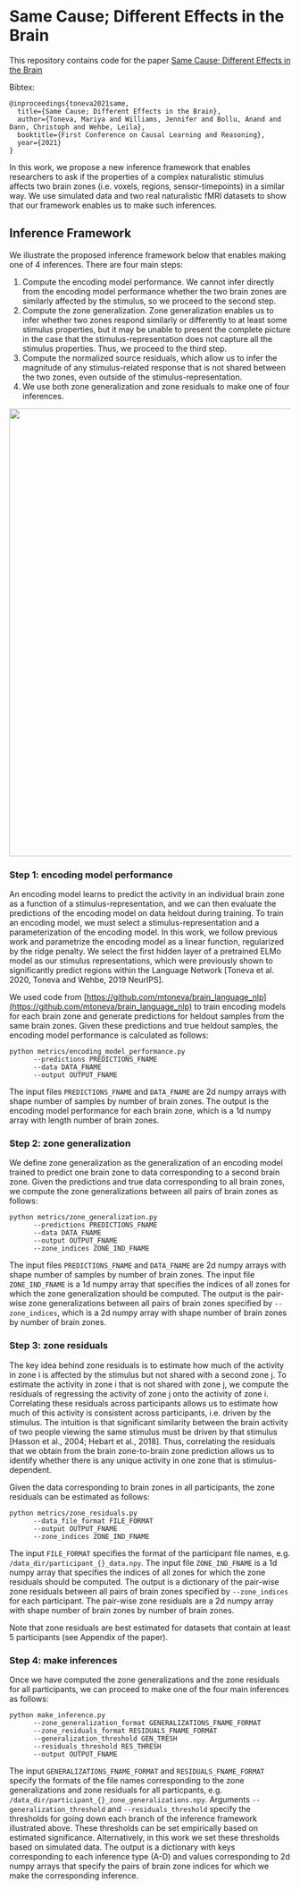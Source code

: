 # Same Cause; Different Effects in the Brain

This repository contains code for the paper [Same Cause; Different Effects in the Brain](https://arxiv.org/pdf/2202.10376.pdf)

Bibtex:
```
@inproceedings{toneva2021same,
  title={Same Cause; Different Effects in the Brain},
  author={Toneva, Mariya and Williams, Jennifer and Bollu, Anand and Dann, Christoph and Wehbe, Leila},
  booktitle={First Conference on Causal Learning and Reasoning},
  year={2021}
}
```

In this work, we propose a new inference framework that enables researchers to ask if the properties of a complex naturalistic stimulus affects two brain zones (i.e. voxels, regions, sensor-timepoints) in a similar way. We use simulated data and two real naturalistic fMRI datasets to show that our framework enables us to make such inferences. 

## Inference Framework

We illustrate the proposed inference framework below that enables making one of 4 inferences. There are four main steps:
1. Compute the encoding model performance. We cannot infer directly from the encoding model performance whether the two brain zones are similarly affected by the stimulus, so we proceed to the second step.
2. Compute the zone generalization. Zone generalization enables us to infer whether two zones respond similarly or differently to at least some stimulus properties, but it may be unable to present the complete picture in the case that the stimulus-representation does not capture all the stimulus properties. Thus, we proceed to the third step.
3. Compute the normalized source residuals, which allow us to infer the magnitude of any stimulus-related response that is not shared between the two zones, even outside of the stimulus-representation. 
4. We use both zone generalization and zone residuals to make one of four inferences.

<p align="center">
  <img width="800" src="https://github.com/brainML/stim-effect/tree/main/figures/framework.png">
</p>

### Step 1: encoding model performance

An encoding model learns to predict the activity in an individual brain zone as a function of a stimulus-representation, and we can then evaluate the predictions of the encoding model on data heldout during training. To train an encoding model, we must select a stimulus-representation and a parameterization of the encoding model. In this work, we follow previous work and parametrize the encoding model as a linear function, regularized by the ridge penalty. We select the first hidden layer of a pretrained ELMo model as our stimulus representations, which were previously shown to significantly predict regions within the Language Network [Toneva et al. 2020, Toneva and Wehbe, 2019 NeurIPS]. 

We used code from [https://github.com/mtoneva/brain_language_nlp](https://github.com/mtoneva/brain_language_nlp) to train encoding models for each brain zone and generate predictions for heldout samples from the same brain zones. Given these predictions and true heldout samples, the encoding model performance is calculated as follows:
```
python metrics/encoding_model_performance.py 
      --predictions PREDICTIONS_FNAME 
      --data DATA_FNAME 
      --output OUTPUT_FNAME
```
The input files `PREDICTIONS_FNAME` and `DATA_FNAME` are 2d numpy arrays with shape number of samples by number of brain zones. The output is the encoding model performance for each brain zone, which is a 1d numpy array with length number of brain zones.

### Step 2: zone generalization

We define zone generalization as the generalization of an encoding model trained to predict one brain zone to data corresponding to a second brain zone. Given the predictions and true data corresponding to all brain zones, we compute the zone generalizations between all pairs of brain zones as follows:
```
python metrics/zone_generalization.py 
      --predictions PREDICTIONS_FNAME 
      --data DATA_FNAME 
      --output OUTPUT_FNAME 
      --zone_indices ZONE_IND_FNAME
```
The input files `PREDICTIONS_FNAME` and `DATA_FNAME` are 2d numpy arrays with shape number of samples by number of brain zones. The input file `ZONE_IND_FNAME` is a 1d numpy array that specifies the indices of all zones for which the zone generalization should be computed. 
The output is the pair-wise zone generalizations between all pairs of brain zones specified by `--zone_indices`, which is a 2d numpy array with shape number of brain zones by number of brain zones.

### Step 3: zone residuals

The key idea behind zone residuals is to estimate how much of the activity in zone i is affected by the stimulus but not shared with a second zone j. To estimate the activity in zone i that is not shared with zone j, we compute the residuals of regressing the activity of zone j onto the activity of zone i. Correlating these residuals across participants allows us to estimate how much of this activity is consistent across participants, i.e. driven by the stimulus. The intuition is that significant similarity between the brain activity of two people viewing the same stimulus must be driven by that stimulus [Hasson et al., 2004; Hebart et al., 2018]. Thus, correlating the residuals that we obtain from the brain zone-to-brain zone prediction allows us to identify whether there is any unique activity in one zone that is stimulus-dependent.

Given the data corresponding to brain zones in all participants, the zone residuals can be estimated as follows:
```
python metrics/zone_residuals.py 
      --data_file_format FILE_FORMAT 
      --output OUTPUT_FNAME 
      --zone_indices ZONE_IND_FNAME
```
The input `FILE_FORMAT` specifies the format of the participant file names, e.g. `/data_dir/participant_{}_data.npy`. The input file `ZONE_IND_FNAME` is a 1d numpy array that specifies the indices of all zones for which the zone residuals should be computed. The output is a dictionary of the pair-wise zone residuals between all pairs of brain zones specified by `--zone_indices` for each participant. The pair-wise zone residuals are a 2d numpy array with shape number of brain zones by number of brain zones.

Note that zone residuals are best estimated for datasets that contain at least 5 participants (see Appendix of the paper). 

### Step 4: make inferences
Once we have computed the zone generalizations and the zone residuals for all participants, we can proceed to make one of the four main inferences as follows:

```
python make_inference.py 
      --zone_generalization_format GENERALIZATIONS_FNAME_FORMAT 
      --zone_residuals_format RESIDUALS_FNAME_FORMAT 
      --generalization_threshold GEN_TRESH 
      --residuals_threshold RES_THRESH 
      --output OUTPUT_FNAME
```
The input `GENERALIZATIONS_FNAME_FORMAT` and `RESIDUALS_FNAME_FORMAT` specify the formats of the file names corresponding to the zone generalizations and zone residuals for all particpants, e.g. `/data_dir/participant_{}_zone_generalizations.npy`. Arguments `--generalization_threshold` and `--residuals_threshold` specify the thresholds for going down each branch of the inference framework illustrated above. These thresholds can be set empirically based on estimated significance. Alternatively, in this work we set these thresholds based on simulated data.
The output is a dictionary with keys corresponding to each inference type (A-D) and values corresponding to 2d numpy arrays that specify the pairs of brain zone indices for which we make the corresponding inference. 
